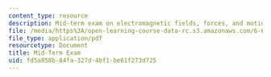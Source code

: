 ```yaml
---
content_type: resource
description: Mid-term exam on electromagnetic fields, forces, and motion.
file: /media/https%3A/open-learning-course-data-rc.s3.amazonaws.com/6-641-electromagnetic-fields-forces-and-motion-spring-2009/fd5a858b84fa327d4bf1be61f273d725_MIT6_641s09_quiz2009.pdf
file_type: application/pdf
resourcetype: Document
title: Mid-Term Exam
uid: fd5a858b-84fa-327d-4bf1-be61f273d725
---
```

